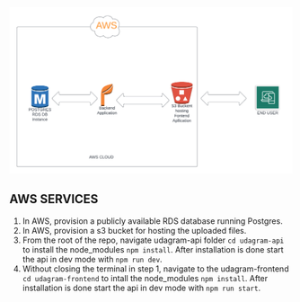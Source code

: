 
![Architecture](./architecture.png)

## AWS SERVICES
1. In AWS, provision a publicly available RDS database running Postgres.
2. In AWS, provision a s3 bucket for hosting the uploaded files.
3. From the root of the repo, navigate udagram-api folder `cd udagram-api` to install the node_modules `npm install`. After installation is done start the api in dev mode with `npm run dev`.
4. Without closing the terminal in step 1, navigate to the udagram-frontend `cd udagram-frontend` to intall the node_modules `npm install`. After installation is done start the api in dev mode with `npm run start`.

